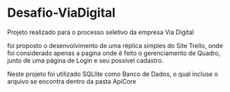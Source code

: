 # Desafio-ViaDigital
Projeto realizado para o processo seletivo da empresa Via Digital

foi proposto o desenvolvimento de uma réplica simples do Site Trello, onde foi considerado apenas a pagina onde é feito o gerenciamento de Quadro, junto de uma página de Login e seu possível cadastro.

Neste projeto foi utilizado SQLlite como Banco de Dados, o qual incluse o arquivo se encontra dentro da pasta ApiCore
